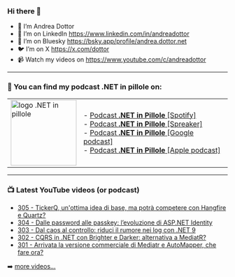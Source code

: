 ### Hi there 👋

- 🖖 I’m Andrea Dottor
- 🔗 I’m on LinkedIn https://www.linkedin.com/in/andreadottor
- 🦋 I’m on Bluesky https://bsky.app/profile/andrea.dottor.net
- 🐦 I’m on X https://x.com/dottor
- 📹 Watch my videos on https://www.youtube.com/c/andreadottor

---

### 📢 You can find my podcast **.NET in pillole** on:
  
<table>
  <tr>
    <td>
      <img src="https://www.dottor.net/images/podcast_logo.png" alt="logo .NET in pillole" width="150" height="150" />
    </td>
    <td>  
- <a href="https://open.spotify.com/show/7jyoG6BBmzvScNOqSpVvQQ?si=XI5bWP2WSNeyuvZjDIVKjw">Podcast <strong>.NET in Pillole</strong> [Spotify]</a><br />
- <a href="https://www.spreaker.com/show/net-in-pillole">Podcast <strong>.NET in Pillole</strong> [Spreaker]</a><br />
- <a href="https://www.google.com/podcasts?feed=aHR0cHM6Ly93d3cuc3ByZWFrZXIuY29tL3Nob3cvMzY4NTM0NC9lcGlzb2Rlcy9mZWVk">Podcast <strong>.NET in Pillole</strong> [Google podcast]</a><br />
- <a href="https://podcasts.apple.com/it/podcast/net-in-pillole/id1478648398">Podcast <strong>.NET in Pillole</strong> [Apple podcast]</a><br />
    </td>
  </tr>
</table>

---

### 📺 Latest YouTube videos (or podcast)

<!-- YOUTUBE:START -->
- [305 - TickerQ, un&#39;ottima idea di base, ma potrà competere con Hangfire e Quartz?](https://www.youtube.com/watch?v=lsrT6_8GscM)
- [304 - Dalle password alle passkey: l’evoluzione di ASP.NET Identity](https://www.youtube.com/watch?v=PqH5qi1LErU)
- [303 - Dal caos al controllo: riduci il rumore nei log con .NET 9](https://www.youtube.com/watch?v=nAtQaZ8MNLA)
- [302 - CQRS in .NET con Brighter e Darker: alternativa a MediatR?](https://www.youtube.com/watch?v=AIveqvvBgig)
- [301 - Arrivata la versione commerciale di Mediatr e AutoMapper, che fare ora?](https://www.youtube.com/watch?v=RZJyxwlUNpQ)
<!-- YOUTUBE:END -->

➡️ [more videos...](https://www.youtube.com/AndreaDottor)


